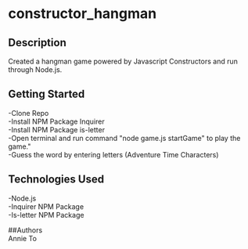 # constructor_hangman

## Description
Created a hangman game powered by Javascript Constructors and run through Node.js.

## Getting Started
-Clone Repo<br />
-Install NPM Package Inquirer<br />
-Install NPM Package is-letter<br />
-Open terminal and run command "node game.js startGame" to play the game."<br />
-Guess the word by entering letters (Adventure Time Characters)<br />

## Technologies Used
-Node.js<br />
-Inquirer NPM Package<br />
-Is-letter NPM Package<br />

##Authors <br />
Annie To
